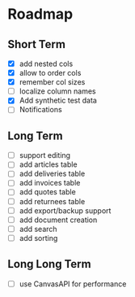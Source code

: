 # Roadmap
## Short Term
- [x] add nested cols
- [x] allow to order cols
- [x] remember col sizes
- [ ] localize column names
- [x] Add synthetic test data
- [ ] Notifications

## Long Term
- [ ] support editing
- [ ] add articles table
- [ ] add deliveries table
- [ ] add invoices table
- [ ] add quotes table
- [ ] add returnees table
- [ ] add export/backup support
- [ ] add document creation
- [ ] add search
- [ ] add sorting

## Long Long Term
- [ ] use CanvasAPI for performance
